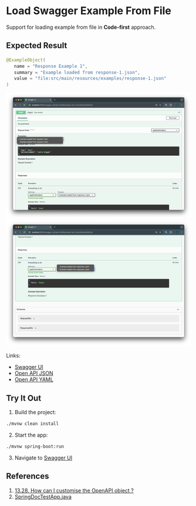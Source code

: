 # Load Swagger Example From File

Support for loading example from file in **Code-first** approach.

## Expected Result

```java
@ExampleObject(
   name = "Response Example 1",
   summary = "Example loaded from response-1.json",
   value = "file:src/main/resources/examples/response-1.json"
)
```

![swagger_ui_1.png](img/swagger_ui_1.png)
![swagger_ui_2.png](img/swagger_ui_2.png)

Links:
* [Swagger UI](http://localhost:8080/swagger-ui/index.html)
* [Open API JSON](http://localhost:8080/v3/api-docs)
* [Open API YAML](http://localhost:8080/v3/api-docs.yaml)

## Try It Out

1. Build the project:

```bash
./mvnw clean install
```

2. Start the app:

```bash
./mvnw spring-boot:run
```

3. Navigate to [Swagger UI](http://localhost:8080/swagger-ui/index.html#/example-rest-controller/testMethod)

## References

1. [13.28. How can I customise the OpenAPI object ?](https://springdoc.org/#how-can-i-customise-the-openapi-object)
2. [SpringDocTestApp.java](https://github.com/springdoc/springdoc-openapi/blob/main/springdoc-openapi-starter-webflux-api/src/test/java/test/org/springdoc/api/app39/SpringDocTestApp.java)
